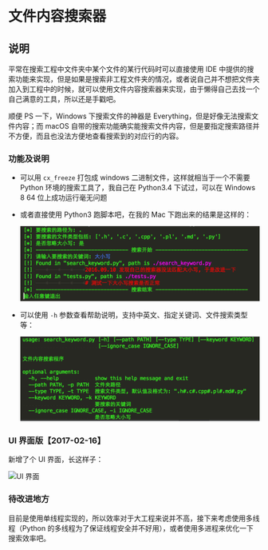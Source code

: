 # 文件内容搜索器

## 说明

平常在搜索工程中文件夹中某个文件的某行代码时可以直接使用 IDE 中提供的搜索功能来实现，但是如果是搜索非工程文件夹的情况，或者说自己并不想把文件夹加入到工程中的时候，就可以使用文件内容搜索器来实现，由于懒得自己去找一个自己满意的工具，所以还是手戳吧。

顺便 PS 一下，Windows 下搜索文件的神器是 Everything，但是好像无法搜索文件内容；而 macOS 自带的搜索功能确实能搜索文件内容，但是要指定搜索路径并不方便，而且也没法方便地查看搜索到的对应行的内容。

### 功能及说明

* 可以用 `cx_freeze` 打包成 windows 二进制文件，这样就相当于一个不需要 Python 环境的搜索工具了，我自己在 Python3.4 下试过，可以在 Windows 8 64 位上成功运行毫无问题

* 或者直接使用 Python3 跑脚本吧，在我的 Mac 下跑出来的结果是这样的：

  ![搜索结果示例](https://github.com/L1nwatch/Mac-Python-3.X/blob/master/%E6%96%87%E4%BB%B6%E5%86%85%E5%AE%B9%E6%90%9C%E7%B4%A2%E5%99%A8/%E6%90%9C%E7%B4%A2%E7%BB%93%E6%9E%9C%E7%A4%BA%E4%BE%8B.png?raw=true)

* 可以使用 `-h` 参数查看帮助说明，支持中英文、指定关键词、文件搜索类型等：

  ![查看帮助说明](https://github.com/L1nwatch/Mac-Python-3.X/blob/master/%E6%96%87%E4%BB%B6%E5%86%85%E5%AE%B9%E6%90%9C%E7%B4%A2%E5%99%A8/%E5%B8%AE%E5%8A%A9%E8%AF%B4%E6%98%8E.png?raw=true)

### UI 界面版【2017-02-16】

新增了个 UI 界面，长这样子：

![UI 界面]()

### 待改进地方

目前是使用单线程实现的，所以效率对于大工程来说并不高，接下来考虑使用多线程（Python 的多线程为了保证线程安全并不好用），或者使用多进程来优化一下搜索效率吧。